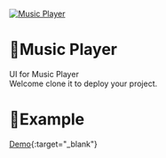[![Music Player](https://user-images.githubusercontent.com/6915577/209779016-f98caac6-9d32-4856-8fdd-1be04a95078f.png)](https://music-player-2h2w255s7-evileye0666.vercel.app/)

# 🌈Music Player
UI for Music Player\
Welcome clone it to deploy your project.

# 🧩Example
[Demo](https://music-player-2h2w255s7-evileye0666.vercel.app/){:target="_blank"}
